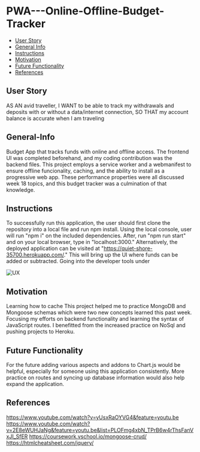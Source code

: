 # PWA---Online-Offline-Budget-Tracker

- [User Story](#User-Story)
- [General Info](#General-Info)
- [Instructions](#Instructions)
- [Motivation](#Motivation)
- [Future Functionality](#Future-Functionality)
- [References](#References)

## User Story

AS AN avid traveller,
I WANT to be able to track my withdrawals and deposits with or without a data/internet connection,
SO THAT my account balance is accurate when I am traveling

## General-Info

Budget App that tracks funds with online and offline access. The frontend UI was completed beforehand, and my coding contribution was the backend files. This project employs a service worker and a webmanifest to ensure offline funcionality, caching, and the ability to install as a progressive web app. These performance properties were all discussed week 18 topics, and this budget tracker was a culmination of that knowledge.

## Instructions

To successfully run this application, the user should first clone the repository into a local file and run npm install. Using the local console, user will run "npm i" on the included dependencies. After, run "npm run start" and on your local browser, type in "localhost:3000." Alternatively, the deployed application can be visited at "https://quiet-shore-35700.herokuapp.com/." This will bring up the UI where funds can be added or subtracted. Going into the developer tools under

![UX](public/assets/images/Dashboard.png)

## Motivation

Learning how to cache
This project helped me to practice MongoDB and Mongoose schemas which were two new concepts learned this past week. Focusing my efforts on backend functionality and learning the syntax of JavaScript routes. I benefitted from the increased practice on NoSql and pushing projects to Heroku.

## Future Functionality

For the future adding various aspects and addons to Chart.js would be helpful, especially for someone using this application consistently. More practice on routes and syncing up database information would also help expand the application.

## References

https://www.youtube.com/watch?v=yUsxRaOYVG4&feature=youtu.be
https://www.youtube.com/watch?v=2E8eWUHJaNg&feature=youtu.be&list=PLOFmg4xbN_TPrB6w4rThsFanVxJI_SfER
https://coursework.vschool.io/mongoose-crud/
https://htmlcheatsheet.com/jquery/
